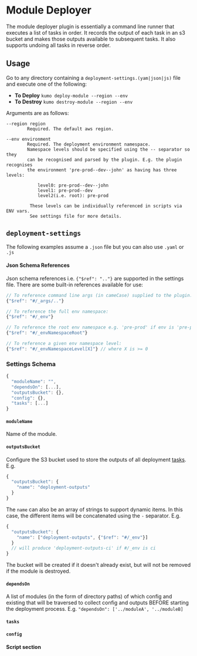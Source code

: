 
# Module Deployer

The module deployer plugin is essentially a command line runner that executes a list of tasks in order. 
It records the output of each task in an s3 bucket and makes those outputs available to subsequent tasks.
It also supports undoing all tasks in reverse order. 

## Usage

Go to any directory containing a `deployment-settings.(yam|json|js)` file and execute one of the following:
  
* **To Deploy** `kumo deploy-module --region --env`
* **To Destroy** `kumo destroy-module --region --env`

Arguments are as follows:

```
--region region
        Required. The default aws region.

--env environment
        Required. The deployment environment namespace.
        Namespace levels should be specified using the -- separator so they
        can be recognised and parsed by the plugin. E.g. the plugin recognises
        the environment 'pre-prod--dev--john' as having has three levels:
        
            level0: pre-prod--dev--john
            level1: pre-prod--dev
            level2(i.e. root): pre-prod
         
         These levels can be individually referenced in scripts via ENV vars.
         See settings file for more details.
```


## `deployment-settings`

The following examples assume a `.json` file but you can also use `.yaml` or `.js`

#### Json Schema References

Json schema references i.e. `{"$ref": ".."}` are supported in the settings file.
There are some built-in references available for use:


```js
// To reference command line args (in cameCase) supplied to the plugin:
{"$ref": "#/_args/.."} 

// To reference the full env namespace:
{"$ref": "#/_env"}

// To reference the root env namespace e.g. 'pre-prod' if env is 'pre-prod--ci':
{"$ref": "#/_envNamespaceRoot"}

// To reference a given env namespace level: 
{"$ref": "#/_envNamespaceLevel[X]"} // where X is >= 0
```

### Settings Schema
   
```js
{
  "moduleName": "",
  "dependsOn": [...],
  "outputsBucket": {},
  "config": {},
  "tasks": [...]
}
```

#### `moduleName`

Name of the module.

#### `outputsBucket`

Configure the S3 bucket used to store the outputs of all deployment [tasks](#tasks). E.g.

```js
{
  "outputsBucket": {
    "name": "deployment-outputs"
  }
}
```

The `name` can also be an array of strings to support dynamic items. In this case,
the different items will be concatenated using the `-` separator. E.g.

```js
{
  "outputsBucket": {
    "name": ["deployment-outputs", {"$ref": "#/_env"}] 
  }
  // will produce 'deployment-outputs-ci' if #/_env is ci
} 
```

The bucket will be created if it doesn't already exist, but will not be 
removed if the module is destroyed.

#### `dependsOn`

A list of modules (in the form of directory paths) of which config and existing that will be traversed to 
collect config and outputs BEFORE starting the deployment process.
E.g. `"dependsOn": ['../moduleA', '../moduleB]` 



#### `tasks`


#### `config`


#### Script section
